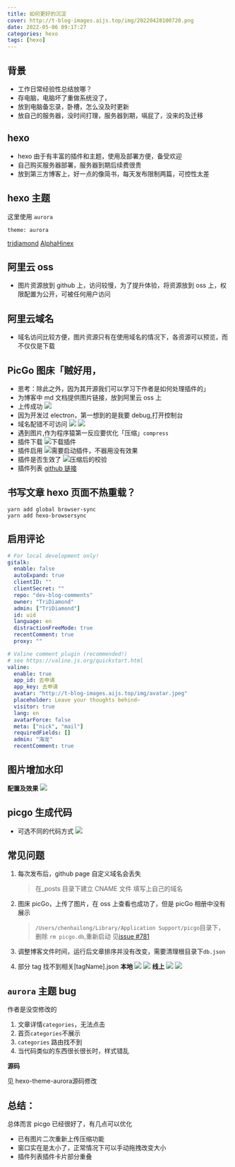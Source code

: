 ```yaml
---
title: 如何更好的沉淀
cover: http://t-blog-images.aijs.top/img/20220428100720.png
date: 2022-05-06 09:17:27
categories: hexo
tags: [hexo]
---
```


## 背景

- 工作日常经验性总结放哪？
- 存电脑，电脑坏了重做系统没了，
- 放到电脑备忘录，卧槽，怎么没及时更新
- 放自己的服务器，没时间打理，服务器到期，嗝屁了，没来的及迁移

## hexo

- hexo 由于有丰富的插件和主题，使用及部署方便，备受欢迎
- 自己购买服务器部署，服务器到期后续费很贵
- 放到第三方博客上，好一点的像简书，每天发布限制两篇，可控性太差

## hexo 主题

这里使用 `aurora`

```
theme: aurora
```

[tridiamond](https://tridiamond.tech/)
[AlphaHinex](https://github.com/AlphaHinex/AlphaHinex.github.io)

## 阿里云 oss

- 图片资源放到 github 上，访问较慢，为了提升体验，将资源放到 oss 上，权限配置为公开，可被任何用户访问

## 阿里云域名

- 域名访问比较方便，图片资源只有在使用域名的情况下，各资源可以预览，而不仅仅是下载

## PicGo 图床「贼好用，

- 思考：除此之外，因为其开源我们可以学习下作者是如何处理插件的」
- 为博客中 md 文档提供图片链接，放到阿里云 oss 上
- 上传成功
  ![](http://t-blog-images.aijs.top/img/20220428101247.png?x-oss-process=image/resize,h_300,w_500)
- 因为开发过 electron，第一想到的是我要 debug,打开控制台
- 域名配错不可访问
  ![](http://t-blog-images.aijs.top/img/20220428104003.png?x-oss-process=image/resize,h_300,w_500)
  ![](http://t-blog-images.aijs.top/img/20220428104024.png?x-oss-process=image/resize,h_300,w_500)
- 遇到图片,作为程序猿第一反应要优化「压缩」`compress`
- 插件下载
  ![下载插件](http://t-blog-images.aijs.top/img/20220428104511.png?x-oss-process=image/resize,h_300,w_500)
- 插件启用
  ![需要启动插件，不器用没有效果](http://t-blog-images.aijs.top/img/20220428104919.png?x-oss-process=image/resize,h_300,w_500)
- 插件是否生效了
  ![压缩后的校验](http://t-blog-images.aijs.top/img/20220428105126.png?x-oss-process=image/resize,h_300,w_500)
- 插件列表
  [github 链接](https://github.com/PicGo/Awesome-PicGo)

## 书写文章 hexo 页面不热重载？

```shell
yarn add global browser-sync
yarn add hexo-browsersync
```

## 启用评论

```yml
# For local development only!
gitalk:
  enable: false
  autoExpand: true
  clientID: ""
  clientSecret: ""
  repo: "dev-blog-comments"
  owner: "TriDiamond"
  admin: ["TriDiamond"]
  id: uid
  language: en
  distractionFreeMode: true
  recentComment: true
  proxy: ""

# Valine comment plugin (recommended!)
# see https://valine.js.org/quickstart.html
valine:
  enable: true
  app_id: 去申请
  app_key: 去申请
  avatar: "http://t-blog-images.aijs.top/img/avatar.jpeg"
  placeholder: Leave your thoughts behind~
  visitor: true
  lang: en
  avatarForce: false
  meta: ["nick", "mail"]
  requiredFields: []
  admin: "海龙"
  recentComment: true
```

## 图片增加水印

**配置及效果**
![](http://t-blog-images.aijs.top/img/20220524104857.webp)

## picgo 生成代码

- 可选不同的代码方式
  <img src="http://t-blog-images.aijs.top/img/20220526230443.png"/>

## 常见问题

1. 每次发布后，github page 自定义域名会丢失
   > 在\_posts 目录下建立 CNAME 文件 填写上自己的域名
2. 图床 picGo，上传了图片，在 oss 上查看也成功了，但是 picGo 相册中没有展示
   > `/Users/chenhailong/Library/Application Support/picgo`目录下，删除 `rm picgo.db`,重新启动
   > 见[issue #781](https://github.com/Molunerfinn/PicGo/issues/781)
3. 调整博客文件时间，运行后文章排序并没有改变，需要清理根目录下`db.json`

4. 部分 tag 找不到相关[tagName].json
   **本地**
   <img src="http://t-blog-images.aijs.top/img/20220624092901.webp" />
   <img src="http://t-blog-images.aijs.top/img/20220624092941.webp" />
   **线上**
   <img src="http://t-blog-images.aijs.top/img/20220624093041.webp" />
   <img src="http://t-blog-images.aijs.top/img/20220624093127.webp" />

## `aurora` 主题 bug

作者是没空修改的

1. 文章详情`categories`，无法点击
2. 首页`categories`不展示
3. `categories` 路由找不到
4. 当代码类似的东西很长很长时，样式错乱

**源码**

见 hexo-theme-aurora源码修改

## 总结：

总体而言 picgo 已经很好了，有几点可以优化

- 已有图片二次重新上传压缩功能
- 窗口实在是太小了，正常情况下可以手动拖拽改变大小
- 插件列表插件卡片部分重叠
